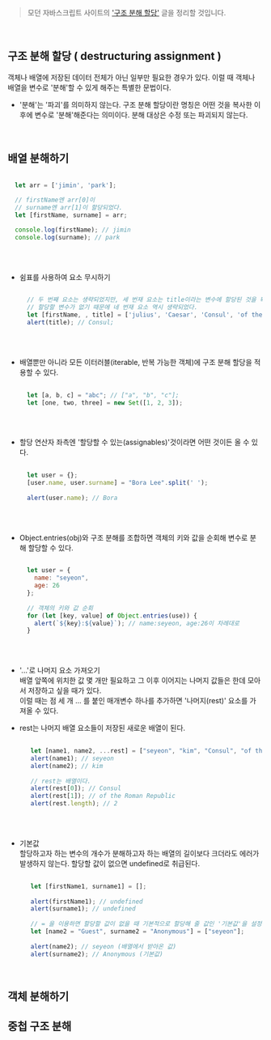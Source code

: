 > 모던 자바스크립트 사이트의 ['구조 분해 할당'](https://ko.javascript.info/destructuring-assignment) 글을 정리할 것입니다.

<br/>

## 구조 분해 할당 ( destructuring assignment )
객체나 배열에 저장된 데이터 전체가 아닌 일부만 필요한 경우가 있다. 이럴 때 객체나 배열을 변수로 '분해'할 수 있게 해주는 특별한 문법이다.
<br/>
- '분해'는 '파괴'를 의미하지 않는다.
  구조 분해 할당이란 명칭은 어떤 것을 복사한 이후에 변수로 '분해'해준다는 의미이다. 분해 대상은 수정 또는 파괴되지 않는다.

<br/>


## 배열 분해하기
  
  ```javascript
    
    let arr = ['jimin', 'park'];
    
    // firstName엔 arr[0]이
    // surname엔 arr[1]이 할당되었다.
    let [firstName, surname] = arr; 
  
    console.log(firstName); // jimin
    console.log(surname); // park
    
  ```

<br/>

- 쉼표를 사용하여 요소 무시하기 
  ```javascript
   
    // 두 번째 요소는 생략되었지만, 세 번재 요소는 title이라는 변수에 할당된 것을 확인할 수 있다.
    // 할당할 변수가 없기 때문에 네 번재 요소 역시 생략되었다.
    let [firstName, , title] = ['julius', 'Caesar', 'Consul', 'of the Roman Republic'];
    alert(title); // Consul;
    
  ```

<br/>

- 배열뿐만 아니라 모든 이터러블(iterable, 반복 가능한 객체)에 구조 분해 할당을 적용할 수 있다.
  ```javascript
       
    let [a, b, c] = "abc"; // ["a", "b", "c"];
    let [one, two, three] = new Set([1, 2, 3]);
    
  ```

<br/>

- 할당 연산자 좌측엔 '할당할 수 있는(assignables)'것이라면 어떤 것이든 올 수 있다.
  ```javascript
      
    let user = {};
    [user.name, user.surname] = "Bora Lee".split(' ');
    
    alert(user.name); // Bora
      
  ```
  
<br/>

- Object.entries(obj)와 구조 분해를 조합하면 객체의 키와 값을 순회해 변수로 분해 할당할 수 있다.
  ```javascript
     
    let user = {
      name: "seyeon",
      age: 26
    };
    
    // 객체의 키와 값 순회
    for (let [key, value] of Object.entries(use)) {
      alert(`${key}:${value}`); // name:seyeon, age:26이 차례대로  
    }
     
  ```
<br/>

- '...'로 나머지 요소 가져오기<br/>
  배열 앞쪽에 위치한 값 몇 개만 필요하고 그 이후 이어지는 나머지 값들은 한데 모아서 저장하고 싶을 때가 있다. <br/>
  이럴 때는 점 세 개 ... 를 붙인 매개변수 하나를 추가하면 '나머지(rest)' 요소를 가져올 수 있다.
- rest는 나머지 배열 요소들이 저장된 새로운 배열이 된다. 
  
  ```javascript
     
     let [name1, name2, ...rest] = ["seyeon", "kim", "Consul", "of the Roman Republic"];
     alert(name1); // seyeon
     alert(name2); // kim
     
     // rest는 배열이다.
     alert(rest[0]); // Consul
     alert(rest[1]); // of the Roman Republic
     alert(rest.length); // 2
     
  ```
<br/>

- 기본값 <br/>
  할당하고자 하는 변수의 개수가 분해하고자 하는 배열의 길이보다 크더라도 에러가 발생하지 않는다. 할당할 값이 없으면 undefined로 취급된다.
  
  ```javascript
     
     let [firstName1, surname1] = [];
     
     alert(firstName1); // undefined
     alert(surname1); // undefined
     
     // = 을 이용하면 할당할 값이 없을 때 기본적으로 할당해 줄 값인 '기본값'을 설정할 수 있다.
     let [name2 = "Guest", surname2 = "Anonymous"] = ["seyeon"];
    
     alert(name2); // seyeon (배열에서 받아온 값)
     alert(surname2); // Anonymous (기본값)
     
      
  ```




## 객체 분해하기


## 중첩 구조 분해

